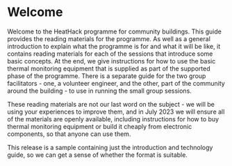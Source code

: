 # Welcome

Welcome to the HeatHack programme for community buildings.  This guide provides the reading materials for the programme.  As well as a general introduction to explain what the programme is for and what it will be like, it contains reading materials for each of the sessions that introduce some basic concepts.  At the end, we give instructions for how to use the basic thermal monitoring equipment that is supplied as part of the supported phase of the programme.  There is a separate guide for the two group facilitators - one, a volunteer engineer, and the other, part of the community around the building - to use in running the small group sessions.

These reading materials are not our last word on the subject - we will be using your experiences to improve them, and in July 2023 we will ensure all of the materials are openly available, including instructions for how to buy thermal monitoring equipment or build it cheaply from electronic components, so that anyone can use them.

This release is a sample containing just the introduction and technology guide, so we can get a sense of whether the format is suitable.

<!--
This programme is dedicated to the Boston Women’s Health Collective.  Since the 1970s, they have been empowering women to collaborate in their own health care.  This is oddly similar to what we want to achieve!  It is also dedicated to volunteers everywhere helping to look after our community buildings.
-->